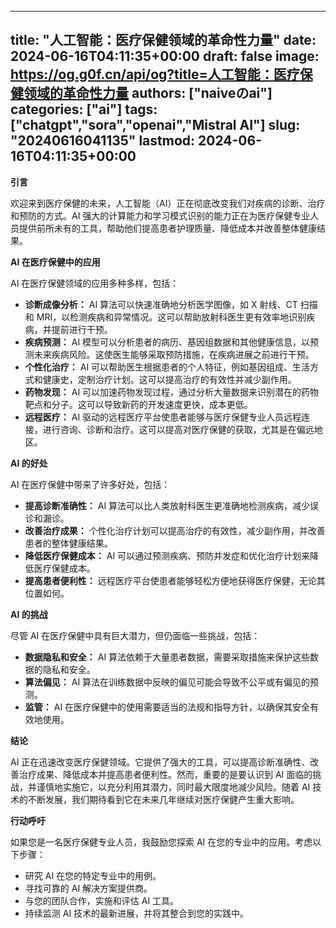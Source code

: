 
---
title: "人工智能：医疗保健领域的革命性力量"
date: 2024-06-16T04:11:35+00:00
draft: false
image: https://og.g0f.cn/api/og?title=人工智能：医疗保健领域的革命性力量
authors: ["naiveのai"]
categories: ["ai"]
tags: ["chatgpt","sora","openai","Mistral AI"]
slug: "20240616041135"
lastmod: 2024-06-16T04:11:35+00:00
---
**引言**

欢迎来到医疗保健的未来，人工智能（AI）正在彻底改变我们对疾病的诊断、治疗和预防的方式。AI 强大的计算能力和学习模式识别的能力正在为医疗保健专业人员提供前所未有的工具，帮助他们提高患者护理质量、降低成本并改善整体健康结果。

**AI 在医疗保健中的应用**

AI 在医疗保健领域的应用多种多样，包括：

* **诊断成像分析：** AI 算法可以快速准确地分析医学图像，如 X 射线、CT 扫描和 MRI，以检测疾病和异常情况。这可以帮助放射科医生更有效率地识别疾病，并提前进行干预。
* **疾病预测：** AI 模型可以分析患者的病历、基因组数据和其他健康信息，以预测未来疾病风险。这使医生能够采取预防措施，在疾病进展之前进行干预。
* **个性化治疗：** AI 可以帮助医生根据患者的个人特征，例如基因组成、生活方式和健康史，定制治疗计划。这可以提高治疗的有效性并减少副作用。
* **药物发现：** AI 可以加速药物发现过程，通过分析大量数据来识别潜在的药物靶点和分子。这可以导致新药的开发速度更快，成本更低。
* **远程医疗：** AI 驱动的远程医疗平台使患者能够与医疗保健专业人员远程连接，进行咨询、诊断和治疗。这可以提高对医疗保健的获取，尤其是在偏远地区。

**AI 的好处**

AI 在医疗保健中带来了许多好处，包括：

* **提高诊断准确性：** AI 算法可以比人类放射科医生更准确地检测疾病，减少误诊和漏诊。
* **改善治疗成果：** 个性化治疗计划可以提高治疗的有效性，减少副作用，并改善患者的整体健康结果。
* **降低医疗保健成本：** AI 可以通过预测疾病、预防并发症和优化治疗计划来降低医疗保健成本。
* **提高患者便利性：** 远程医疗平台使患者能够轻松方便地获得医疗保健，无论其位置如何。

**AI 的挑战**

尽管 AI 在医疗保健中具有巨大潜力，但仍面临一些挑战，包括：

* **数据隐私和安全：** AI 算法依赖于大量患者数据，需要采取措施来保护这些数据的隐私和安全。
* **算法偏见：** AI 算法在训练数据中反映的偏见可能会导致不公平或有偏见的预测。
* **监管：** AI 在医疗保健中的使用需要适当的法规和指导方针，以确保其安全有效地使用。

**结论**

AI 正在迅速改变医疗保健领域。它提供了强大的工具，可以提高诊断准确性、改善治疗成果、降低成本并提高患者便利性。然而，重要的是要认识到 AI 面临的挑战，并谨慎地实施它，以充分利用其潜力，同时最大限度地减少风险。随着 AI 技术的不断发展，我们期待看到它在未来几年继续对医疗保健产生重大影响。

**行动呼吁**

如果您是一名医疗保健专业人员，我鼓励您探索 AI 在您的专业中的应用。考虑以下步骤：

* 研究 AI 在您的特定专业中的用例。
* 寻找可靠的 AI 解决​​方案提供商。
* 与您的团队合作，实施和评估 AI 工具。
* 持续监测 AI 技术的最新进展，并将其整合到您的实践中。